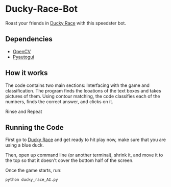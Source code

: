 # Ducky-Race-Bot
Roast your friends in [Ducky Race](https://www.arcademics.com/games/ducky-race) with this speedster bot.
## Dependencies

- [OpenCV](https://opencv.org/)
- [Pyautogui](https://pyautogui.readthedocs.io/en/latest/)

## How it works
The code contains two main sections: Interfacing with the game and classification.
The program finds the lcoations of the text boxes and takes pictures of them.
Using contour matching, the code classifies each of the numbers, finds the correct answer, and clicks on it.

Rinse and Repeat

## Running the Code
First go to [Ducky Race](https://www.arcademics.com/games/ducky-race) and get ready to hit play now, make sure that you are using a blue duck.

Then, open up command line (or another terminal), shrink it, and move it to the top so that it doesn't cover the bottom half of the screen.

Once the game starts, run:
```
python ducky_race_AI.py
```